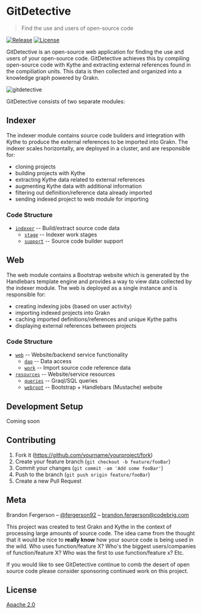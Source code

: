 # GitDetective
> Find the use and users of open-source code

[![Release](https://img.shields.io/github/release/CodeBrig/GitDetective.svg)](https://github.com/CodeBrig/GitDetective/releases/latest)
[![License](https://img.shields.io/badge/License-Apache%202.0-blue.svg)](https://opensource.org/licenses/Apache-2.0)

GitDetective is an open-source web application for finding the use and users of your open-source code.
GitDetective achieves this by compiling open-source code with Kythe and extracting external references found in the compiliation units. This data is then collected and organized into a knowledge graph powered by Grakn.

![gitdetective](https://i.imgur.com/gSdJbZH.png)

GitDetective consists of two separate modules:

## Indexer

The indexer module contains source code builders and integration with Kythe to produce the external references to be imported into Grakn. The indexer scales horizontally, are deployed in a cluster, and are responsible for:
- cloning projects
- building projects with Kythe
- extracting Kythe data related to external references
- augmenting Kythe data with additional information
- filtering out definition/reference data already imported
- sending indexed project to web module for importing

### Code Structure

- [`indexer`](https://github.com/CodeBrig/GitDetective/tree/master/indexer/src/main/groovy/io/gitdetective/indexer) -- Build/extract source code data
  - [`stage`](https://github.com/CodeBrig/GitDetective/tree/master/indexer/src/main/groovy/io/gitdetective/indexer/stage) -- Indexer work stages
  - [`support`](https://github.com/CodeBrig/GitDetective/tree/master/indexer/src/main/groovy/io/gitdetective/indexer/support) -- Source code builder support

## Web

The web module contains a Bootstrap website which is generated by the Handlebars template engine and provides a way to view data collected by the indexer module. The web is deployed as a single instance and is responsible for:
- creating indexing jobs (based on user activity)
- importing indexed projects into Grakn
- caching imported definitions/references and unique Kythe paths
- displaying external references between projects

### Code Structure

- [`web`](https://github.com/CodeBrig/GitDetective/tree/master/web/src/main/groovy/io/gitdetective/web) -- Website/backend service functionality
  - [`dao`](https://github.com/CodeBrig/GitDetective/tree/master/web/src/main/groovy/io/gitdetective/web/dao) -- Data access
  - [`work`](https://github.com/CodeBrig/GitDetective/tree/master/web/src/main/groovy/io/gitdetective/web/work) -- Import source code reference data
- [`resources`](https://github.com/CodeBrig/GitDetective/tree/master/web/src/main/resources) -- Website/service resources
  - [`queries`](https://github.com/CodeBrig/GitDetective/tree/master/web/src/main/resources/queries) -- Graql/SQL queries
  - [`webroot`](https://github.com/CodeBrig/GitDetective/tree/master/web/src/main/resources/webroot) -- Bootstrap + Handlebars (Mustache) website

## Development Setup

Coming soon

## Contributing

1. Fork it (<https://github.com/yourname/yourproject/fork>)
2. Create your feature branch (`git checkout -b feature/fooBar`)
3. Commit your changes (`git commit -am 'Add some fooBar'`)
4. Push to the branch (`git push origin feature/fooBar`)
5. Create a new Pull Request

## Meta

Brandon Fergerson – [@fergerson92](https://twitter.com/fergerson92) – brandon.fergerson@codebrig.com

This project was created to test Grakn and Kythe in the context of processing large amounts of source code.
The idea came from the thought that it would be nice to **really know** how your source code is being used in the wild. Who uses function/feature X? Who's the biggest users/companies of function/feature X? Who was the first to use function/feature x? Etc.


If you would like to see GitDetective continue to comb the desert of open source code please consider sponsoring continued work on this project.

## License
[Apache 2.0](https://github.com/CodeBrig/GitDetective/LICENSE)
